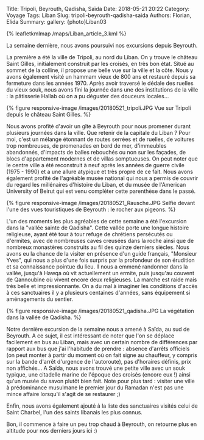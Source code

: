 Title: Tripoli, Beyrouth, Qadisha, Saïda
Date: 2018-05-21 20:22
Category: Voyage
Tags: Liban
Slug: tripoli-beyrouth-qadisha-saida
Authors: Florian, Elida
Summary: 
gallery: {photo}Liban03

{% leafletkmlmap /maps/Liban_article_3.kml %}

La semaine dernière, nous avons poursuivi nos excursions depuis Beyrouth. 

La première a été la ville de Tripoli, au nord du Liban. On y trouve le château Saint Gilles, initialement construit par les croisés, en très bon état. Situé au sommet de la colline, il propose une belle vue sur la ville et la côte. Nous y avons également visité un hammam vieux de 800 ans et restauré depuis sa fermeture dans les années 1970. Après avoir traversé le dédale des ruelles du vieux souk, nous avons fini la journée dans une des institutions de la ville : la pâtisserie Hallab où on a pu déguster des douceurs locales...

{% figure responsive-image /images/20180521_tripoli.JPG Vue sur Tripoli depuis le château Saint Gilles. %}

Nous avons profité d'avoir un gîte à Beyrouth pour nous promener durant plusieurs journées dans la ville. Que retenir de la capitale du Liban ? Pour moi, c'est un mélange étonnant de routes serrées et de ruelles, de voitures trop nombreuses, de promenades en bord de mer, d'immeubles abandonnés, d'impacts de balles rebouchés ou non sur les façades, de blocs d'appartement modernes et de villas somptueuses. On peut noter que le centre ville a été reconstruit à neuf après les années de guerre civile (1975 - 1990) et a une allure atypique et très propre de ce fait. Nous avons également profité de l'agréable musée national qui nous a permis de couvrir du regard les millénaires d'histoire du Liban, et du musée de l'American University of Beirut qui est venu compléter cette parenthèse dans le passé. 

{% figure responsive-image /images/20180521_Rausche.JPG Selfie devant l'une des vues touristiques de Beyrouth : le rocher aux pigeons. %}

L'un des moments les plus agréables de cette semaine a été l'excursion dans la "vallée sainte de Qadisha". Cette vallée porte une longue histoire religieuse, ayant été tour à tour refuge de chrétiens persécutés ou d'ermites, avec de nombreuses caves creusées dans la roche ainsi que de nombreux monastères construits au fil des quinze derniers siècles. Nous avons eu la chance de la visiter en présence d'un guide français, "Monsieur Yves", qui nous a plus d'une fois surpris par la profondeur de son érudition et sa connaissance pointue du lieu. Il nous a emmené randonner dans la vallée, jusqu'à Hawqa où vit actuellement un ermite, puis jusqu'au couvent de Qannoubine où vivent encore deux religieuses. La marche est raide mais très belle et impressionnante. On a du mal à imaginer les conditions d'accès à ces sanctuaires il y a plusieurs centaines d'années, sans équipement si aménagements du sentier.

{% figure responsive-image /images/20180521_qadisha.JPG La végétation dans la vallée de Qadisha. %}

 Notre dernière excursion de la semaine nous a amené à Saïda, au sud de Beyrouth. A ce sujet, il est intéressant de noter que l'on se déplace facilement en bus au Liban, mais avec un certain nombre de différences par rapport aux bus que j'ai l'habitude de prendre : absence d'arrêts  officiels (on peut monter à partir du moment où on fait signe au chauffeur, y compris sur la bande d'arrêt d'urgence de l'autoroute), pas d'horaires définis, prix non affichés... A Saïda, nous avons trouvé une petite ville avec un souk typique, une citadelle marine de l'époque des croisés (encore eux !) ainsi qu'un musée du savon plutôt bien fait. Note pour plus tard : visiter une ville à prédominance musulmane le premier jour du Ramadan n'est pas une mince affaire lorsqu'il s'agit de se restaurer ;)

Enfin, nous avons également ajouté à la liste des sanctuaires visités celui de Saint Charbel, l'un des saints libanais les plus connus.

Bon, il commence à faire un peu trop chaud à Beyrouth, on retourne plus en altitude pour nos derniers jours ici :)